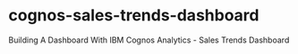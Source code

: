 # cognos-sales-trends-dashboard
Building A Dashboard With IBM Cognos Analytics - Sales Trends Dashboard
